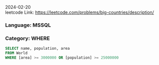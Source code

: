 2024-02-20  
leetcode Link: https://leetcode.com/problems/big-countries/description/

### Language: MSSQL
### Category: WHERE
```sql
SELECT name, population, area
FROM World
WHERE [area] >= 3000000 OR [population] >= 25000000
